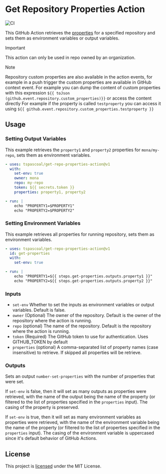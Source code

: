 # Get Repository Properties Action

![CI](https://github.com/tspascoal/get-repo-properties-action/actions/workflows/ci.yml/badge.svg)

This GitHub Action retrieves the [properties](https://docs.github.com/en/enterprise-cloud@latest/organizations/managing-organization-settings/managing-custom-properties-for-repositories-in-your-organization) for a specified repository and sets them as environment variables or output variables.

> [!IMPORTANT]
> This action can only be used in repo owned by an organization.

> [!NOTE]  
> Repository custom properties are also available in the action events, for example in a push trigger the custom properties are available in GitHub context event.
> For example you can dump the content of custom properties with this expression `${{ toJson (github.event.repository.custom_properties)}}` or access the content directly
> For example if the property is called `testproperty` you can access it using `${{ github.event.repository.custom_properties.testproperty }}`

## Usage

### Setting Output Variables

This example retrieves the `property1` and `property2` properties for `mona/my-repo`, sets them as environment variables.

```yaml
- uses: tspascoal/get-repo-properties-action@v1
  with:
    set-env: true
    owner: mona
    repo: my-repo
    token: ${{ secrets.token }}
    properties: property1, property2

- run: |
    echo "PROPERTY1=$PROPERTY1"
    echo "PROPERTY2=$PROPERTY2"
```

### Setting Environment Variables

This example retrieves all properties for running repository, sets them as environment variables.

```yaml
- uses: tspascoal/get-repo-properties-action@v1
  id: get-properties
  with:
    set-env: true

- run: |
    echo "PROPERTY1=${{ steps.get-properties.outputs.property1 }}"
    echo "PROPERTY2=${{ steps.get-properties.outputs.property2 }}"
```

### Inputs

- `set-env` Whether to set the inputs as environment variables or output variables. Default is false.
- `owner` (Optional) The owner of the repository. Default is the owner of the repository where the action is running.
- `repo` (optional) The name of the repository. Default is the repository where the action is running.
- `token` (Required) The GitHub token to use for authentication. Uses GITHUB_TOKEN by default
- `properties` (optional) A comma-separated list of property names (case insensitive) to retrieve. If skipped all properties will be retrieve.

### Outputs

Sets an output `number-set-properties` with the number of properties that were set.

If `set-env` is false, then it will set as many outputs as properties were retrieved, with the name of the output being the name of the property (or filtered to the list of properties specified in the `properties` input). The casing of the property is preserved.

If `set-env` is true, then it will set as many environment variables as properties were retrieved, with the name of the environment variable being the name of the property (or filtered to the list of properties specified in the `properties` input). The casing of the environment variable is uppercased since it's default behavior of GitHub Actions.

## License

This project is [licensed](./LICENSE.md) under the MIT License.
